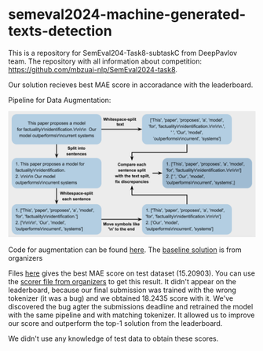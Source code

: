 # semeval2024-machine-generated-texts-detection

This is a repository for SemEval204-Task8-subtaskC from DeepPavlov team. The repository with all information about competition: https://github.com/mbzuai-nlp/SemEval2024-task8.


Our solution recieves best MAE score in accoradance with the leaderboard.

Pipeline for Data Augmentation:

![Pipeline for Data Augmentation](./pics/scheme_final_version.png)

Code for augmentation can be found [here](./src/data_augmentation.py). The [baseline solution](./src/transformer_baseline.py.py) is from organizers

Files [here](./best_prediction) gives the best MAE score on test dataset (15.20903). You can use the  [scorer file from organizers](./src/data_augmentation.py) to get this result.
It didn't appear on the leaderboard, because our final submission was trained with the wrong tokenizer (it was a bug) and we obtained 18.2435 score with it. We've discovered the bug agter the submissions deadline and retrained the model with  the same pipeline and with matching tokenizer. It allowed us to improve our score and outperform the top-1 solution from the leaderboard.

We didn't use any knowledge of test data to obtain these scores.
